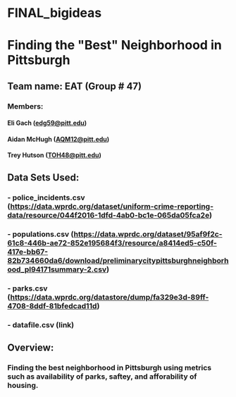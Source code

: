 # FINAL_bigideas

# Finding the "Best" Neighborhood in Pittsburgh
## Team name: EAT (Group # 47)
### Members: 
#### Eli Gach (edg59@pitt.edu)
#### Aidan McHugh (AQM12@pitt.edu)
#### Trey Hutson (TOH48@pitt.edu)

## Data Sets Used:
### - police_incidents.csv (https://data.wprdc.org/dataset/uniform-crime-reporting-data/resource/044f2016-1dfd-4ab0-bc1e-065da05fca2e)
### - populations.csv (https://data.wprdc.org/dataset/95af9f2c-61c8-446b-ae72-852e195684f3/resource/a8414ed5-c50f-417e-bb67-82b734660da6/download/preliminarycitypittsburghneighborhood_pl94171summary-2.csv)
### - parks.csv (https://data.wprdc.org/datastore/dump/fa329e3d-89ff-4708-8ddf-81bfedcad11d)
### - datafile.csv (link)

## Overview:
### Finding the best neighborhood in Pittsburgh using metrics such as availability of parks, saftey, and afforability of housing.
